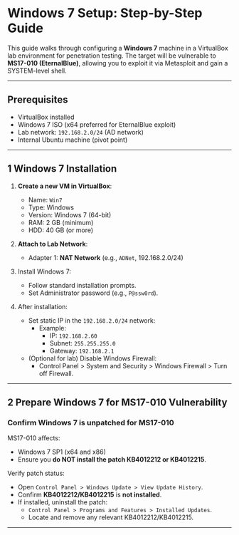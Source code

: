 # Windows 7 Setup: Step-by-Step Guide

This guide walks through configuring a **Windows 7** machine in a VirtualBox lab environment for penetration testing. The target will be vulnerable to **MS17-010 (EternalBlue)**, allowing you to exploit it via Metasploit and gain a SYSTEM-level shell.

---

##  Prerequisites

- VirtualBox installed
- Windows 7 ISO (x64 preferred for EternalBlue exploit)
- Lab network: `192.168.2.0/24` (AD network)
- Internal Ubuntu machine (pivot point)

---

## 1️ Windows 7 Installation

1. **Create a new VM in VirtualBox**:
   - Name: `Win7`
   - Type: Windows
   - Version: Windows 7 (64-bit)
   - RAM: 2 GB (minimum)
   - HDD: 40 GB (or more)

2. **Attach to Lab Network**:
   - Adapter 1: **NAT Network** (e.g., `ADNet`, 192.168.2.0/24)

3. Install Windows 7:
   - Follow standard installation prompts.
   - Set Administrator password (e.g., `P@ssw0rd`).

4. After installation:
   - Set static IP in the `192.168.2.0/24` network:
     - Example:
       - IP: `192.168.2.60`
       - Subnet: `255.255.255.0`
       - Gateway: `192.168.2.1`
   - (Optional for lab) Disable Windows Firewall:
     - Control Panel > System and Security > Windows Firewall > Turn off Firewall.

---

## 2️ Prepare Windows 7 for MS17-010 Vulnerability

### Confirm Windows 7 is **unpatched** for MS17-010

MS17-010 affects:
- Windows 7 SP1 (x64 and x86)
- Ensure you **do NOT install the patch KB4012212 or KB4012215**.

Verify patch status:
- Open `Control Panel > Windows Update > View Update History`.
- Confirm **KB4012212/KB4012215** is **not installed**.
- If installed, uninstall the patch:
  - `Control Panel > Programs and Features > Installed Updates`.
  - Locate and remove any relevant KB4012212/KB4012215.

---

